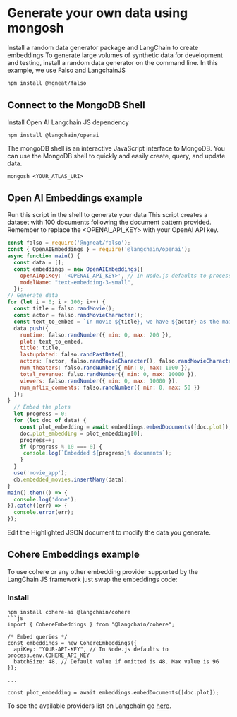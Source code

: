# Generate your own data using mongosh

Install a random data generator package and LangChain to create embeddings
To generate large volumes of synthetic data for development and testing, install a random data generator on the command line. In this example, we use Falso and LangchainJS

 ```bash
npm install @ngneat/falso
```


## Connect to the MongoDB Shell
Install Open AI Langchain JS dependency
```shell
npm install @langchain/openai
```

The mongoDB shell is an interactive JavaScript interface to MongoDB. You can use the MongoDB shell to quickly and easily create, query, and update data.
```
mongosh <YOUR_ATLAS_URI>
```

## Open AI Embeddings example
Run this script in the shell to generate your data
This script creates a dataset with 100 documents following the document pattern provided. Remember to replace the <OPENAI_API_KEY> with your OpenAI API key.
```js
const falso = require('@ngneat/falso');
const { OpenAIEmbeddings } = require('@langchain/openai');
async function main() {
  const data = [];
  const embeddings = new OpenAIEmbeddings({
    openAIApiKey: '<OPENAI_API_KEY>', // In Node.js defaults to process.env.OPENAI_API_KEY
    modelName: "text-embedding-3-small",
  });
// Generate data
for (let i = 0; i < 100; i++) {
  const title = falso.randMovie();
  const actor = falso.randMovieCharacter();
  const text_to_embed = `In movie ${title}, we have ${actor} as the main character.`;
  data.push({
    runtime: falso.randNumber({ min: 0, max: 200 }),
    plot: text_to_embed,
    title: title,
    lastupdated: falso.randPastDate(),
    actors: [actor, falso.randMovieCharacter(), falso.randMovieCharacter()],
    num_theaters: falso.randNumber({ min: 0, max: 1000 }),
    total_revenue: falso.randNumber({ min: 0, max: 10000 }),
    viewers: falso.randNumber({ min: 0, max: 10000 }),
    num_mflix_comments: falso.randNumber({ min: 0, max: 50 })
  });
}
  // Embed the plots
  let progress = 0;
  for (let doc of data) {
    const plot_embedding = await embeddings.embedDocuments([doc.plot]);
    doc.plot_embedding = plot_embedding[0];
    progress++;
    if (progress % 10 === 0) {
     console.log(`Embedded ${progress}% documents`);
    }
  }
  use('movie_app');
  db.embedded_movies.insertMany(data);
}
main().then(() => {
  console.log('done');
}).catch((err) => {
  console.error(err);
});
```

Edit the Highlighted JSON document to modify the data you generate.

## Cohere Embeddings example

To use cohere or any other embedding provider supported by the LangChain JS framework just swap the embeddings code:

### Install 
```shell
npm install cohere-ai @langchain/cohere
```js
import { CohereEmbeddings } from "@langchain/cohere";

/* Embed queries */
const embeddings = new CohereEmbeddings({
  apiKey: "YOUR-API-KEY", // In Node.js defaults to process.env.COHERE_API_KEY
  batchSize: 48, // Default value if omitted is 48. Max value is 96
});

...

const plot_embedding = await embeddings.embedDocuments([doc.plot]);

```

To see the available providers list on  Langchain go [here](https://js.langchain.com/docs/integrations/text_embedding).

